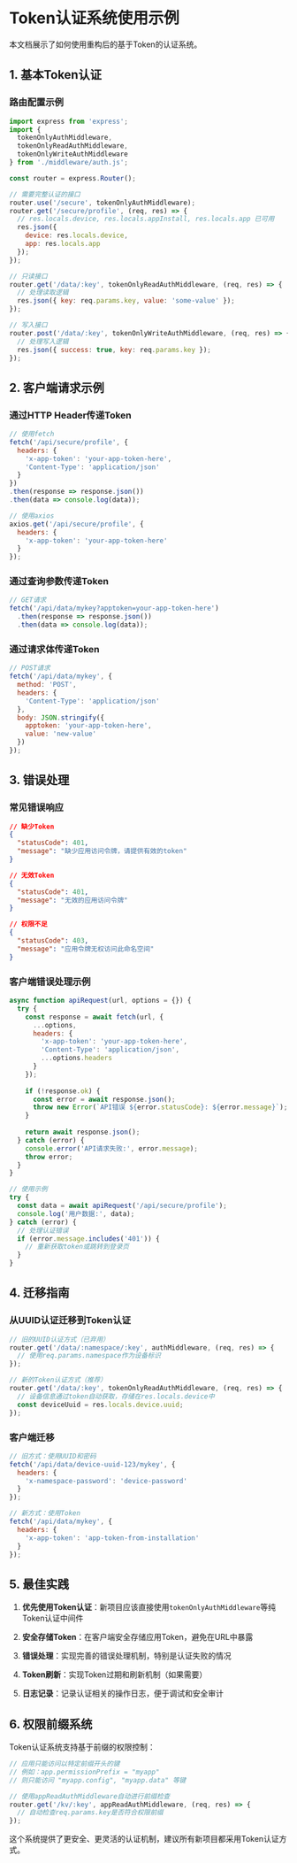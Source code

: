 # Token认证系统使用示例

本文档展示了如何使用重构后的基于Token的认证系统。

## 1. 基本Token认证

### 路由配置示例

```javascript
import express from 'express';
import { 
  tokenOnlyAuthMiddleware,
  tokenOnlyReadAuthMiddleware,
  tokenOnlyWriteAuthMiddleware 
} from './middleware/auth.js';

const router = express.Router();

// 需要完整认证的接口
router.use('/secure', tokenOnlyAuthMiddleware);
router.get('/secure/profile', (req, res) => {
  // res.locals.device, res.locals.appInstall, res.locals.app 已可用
  res.json({
    device: res.locals.device,
    app: res.locals.app
  });
});

// 只读接口
router.get('/data/:key', tokenOnlyReadAuthMiddleware, (req, res) => {
  // 处理读取逻辑
  res.json({ key: req.params.key, value: 'some-value' });
});

// 写入接口
router.post('/data/:key', tokenOnlyWriteAuthMiddleware, (req, res) => {
  // 处理写入逻辑
  res.json({ success: true, key: req.params.key });
});
```

## 2. 客户端请求示例

### 通过HTTP Header传递Token

```javascript
// 使用fetch
fetch('/api/secure/profile', {
  headers: {
    'x-app-token': 'your-app-token-here',
    'Content-Type': 'application/json'
  }
})
.then(response => response.json())
.then(data => console.log(data));

// 使用axios
axios.get('/api/secure/profile', {
  headers: {
    'x-app-token': 'your-app-token-here'
  }
});
```

### 通过查询参数传递Token

```javascript
// GET请求
fetch('/api/data/mykey?apptoken=your-app-token-here')
  .then(response => response.json())
  .then(data => console.log(data));
```

### 通过请求体传递Token

```javascript
// POST请求
fetch('/api/data/mykey', {
  method: 'POST',
  headers: {
    'Content-Type': 'application/json'
  },
  body: JSON.stringify({
    apptoken: 'your-app-token-here',
    value: 'new-value'
  })
});
```

## 3. 错误处理

### 常见错误响应

```json
// 缺少Token
{
  "statusCode": 401,
  "message": "缺少应用访问令牌，请提供有效的token"
}

// 无效Token
{
  "statusCode": 401,
  "message": "无效的应用访问令牌"
}

// 权限不足
{
  "statusCode": 403,
  "message": "应用令牌无权访问此命名空间"
}
```

### 客户端错误处理示例

```javascript
async function apiRequest(url, options = {}) {
  try {
    const response = await fetch(url, {
      ...options,
      headers: {
        'x-app-token': 'your-app-token-here',
        'Content-Type': 'application/json',
        ...options.headers
      }
    });
    
    if (!response.ok) {
      const error = await response.json();
      throw new Error(`API错误 ${error.statusCode}: ${error.message}`);
    }
    
    return await response.json();
  } catch (error) {
    console.error('API请求失败:', error.message);
    throw error;
  }
}

// 使用示例
try {
  const data = await apiRequest('/api/secure/profile');
  console.log('用户数据:', data);
} catch (error) {
  // 处理认证错误
  if (error.message.includes('401')) {
    // 重新获取token或跳转到登录页
  }
}
```

## 4. 迁移指南

### 从UUID认证迁移到Token认证

```javascript
// 旧的UUID认证方式（已弃用）
router.get('/data/:namespace/:key', authMiddleware, (req, res) => {
  // 使用req.params.namespace作为设备标识
});

// 新的Token认证方式（推荐）
router.get('/data/:key', tokenOnlyReadAuthMiddleware, (req, res) => {
  // 设备信息通过token自动获取，存储在res.locals.device中
  const deviceUuid = res.locals.device.uuid;
});
```

### 客户端迁移

```javascript
// 旧方式：使用UUID和密码
fetch('/api/data/device-uuid-123/mykey', {
  headers: {
    'x-namespace-password': 'device-password'
  }
});

// 新方式：使用Token
fetch('/api/data/mykey', {
  headers: {
    'x-app-token': 'app-token-from-installation'
  }
});
```

## 5. 最佳实践

1. **优先使用Token认证**：新项目应该直接使用`tokenOnlyAuthMiddleware`等纯Token认证中间件

2. **安全存储Token**：在客户端安全存储应用Token，避免在URL中暴露

3. **错误处理**：实现完善的错误处理机制，特别是认证失败的情况

4. **Token刷新**：实现Token过期和刷新机制（如果需要）

5. **日志记录**：记录认证相关的操作日志，便于调试和安全审计

## 6. 权限前缀系统

Token认证系统支持基于前缀的权限控制：

```javascript
// 应用只能访问以特定前缀开头的键
// 例如：app.permissionPrefix = "myapp"
// 则只能访问 "myapp.config", "myapp.data" 等键

// 使用appReadAuthMiddleware自动进行前缀检查
router.get('/kv/:key', appReadAuthMiddleware, (req, res) => {
  // 自动检查req.params.key是否符合权限前缀
});
```

这个系统提供了更安全、更灵活的认证机制，建议所有新项目都采用Token认证方式。
